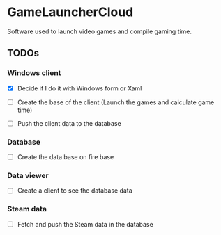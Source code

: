 # GameLauncherCloud
Software used to launch video games and compile gaming time.


## TODOs
### Windows client
- [X] Decide if I do it with Windows form or Xaml

- [ ] Create the base of the client (Launch the games and calculate game time)

- [ ] Push the client data to the database

### Database
- [ ] Create the data base on fire base

### Data viewer
- [ ] Create a client to see the database data

### Steam data
- [ ] Fetch and push the Steam data in the database
